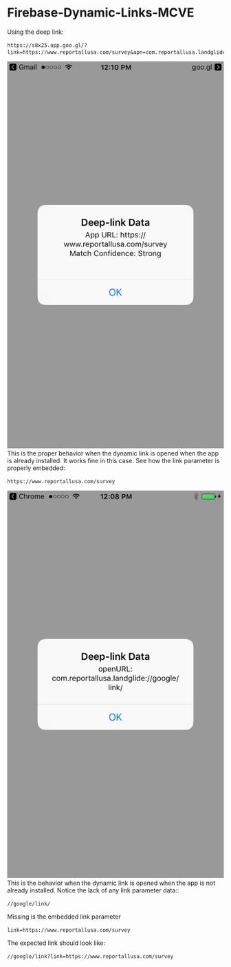 # Firebase-Dynamic-Links-MCVE
Using the deep link:
```
https://s8x25.app.goo.gl/?link=https://www.reportallusa.com/survey&apn=com.reportallusa.landglide&isi=560902465&ibi=com.reportallusa.landglide.Landglide
```

![Alt text](/screenshots/screenshot_dynamic_link_normal.png?raw=true "Expected Dynamic Link Behavior")
This is the proper behavior when the dynamic link is opened when the app is already installed. It works fine in this case. See how the link parameter is properly embedded:
```
https://www.reportallusa.com/survey
```

![Alt text](/screenshots/screenshot_dynamic_link_first_open.png?raw=true "Dynamic Link First Open")
This is the behavior when the dynamic link is opened when the app is not already installed. Notice the lack of any link parameter data::
```
//google/link/
```

Missing is the embedded link parameter 
```
link=https://www.reportallusa.com/survey
```

The expected link should look like: 
```
//google/link?link=https://www.reportallusa.com/survey
```

